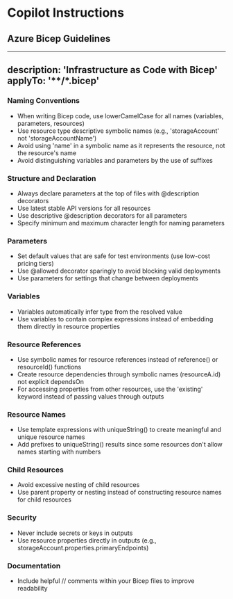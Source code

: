 # Copilot Instructions

## Azure Bicep Guidelines
---
description: 'Infrastructure as Code with Bicep'
applyTo: '**/*.bicep'
---

### Naming Conventions

-   When writing Bicep code, use lowerCamelCase for all names (variables, parameters, resources)
-   Use resource type descriptive symbolic names (e.g., 'storageAccount' not 'storageAccountName')
-   Avoid using 'name' in a symbolic name as it represents the resource, not the resource's name
-   Avoid distinguishing variables and parameters by the use of suffixes

### Structure and Declaration

-   Always declare parameters at the top of files with @description decorators
-   Use latest stable API versions for all resources
-   Use descriptive @description decorators for all parameters
-   Specify minimum and maximum character length for naming parameters

### Parameters

-   Set default values that are safe for test environments (use low-cost pricing tiers)
-   Use @allowed decorator sparingly to avoid blocking valid deployments
-   Use parameters for settings that change between deployments

### Variables

-   Variables automatically infer type from the resolved value
-   Use variables to contain complex expressions instead of embedding them directly in resource properties

### Resource References

-   Use symbolic names for resource references instead of reference() or resourceId() functions
-   Create resource dependencies through symbolic names (resourceA.id) not explicit dependsOn
-   For accessing properties from other resources, use the 'existing' keyword instead of passing values through outputs

### Resource Names

-   Use template expressions with uniqueString() to create meaningful and unique resource names
-   Add prefixes to uniqueString() results since some resources don't allow names starting with numbers

### Child Resources

-   Avoid excessive nesting of child resources
-   Use parent property or nesting instead of constructing resource names for child resources

### Security

-   Never include secrets or keys in outputs
-   Use resource properties directly in outputs (e.g., storageAccount.properties.primaryEndpoints)

### Documentation

-   Include helpful // comments within your Bicep files to improve readability
